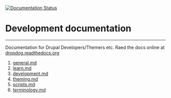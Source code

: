 [![Documentation Status](https://readthedocs.org/projects/dropdog/badge)](http://dropdog.readthedocs.org/en/latest/?badge)

# Development documentation
--------------------------------

Documentation for Drupal Developers/Themers etc. 
Raed the docs online at [dropdog.readthedocs.org](http://dropdog.readthedocs.org/)

1. [general.md](docs/general.md)
2. [learn.md](docs/learn.md)
3. [development.md](docs/development.md)
4. [theming.md](docs/theming.md)
5. [scripts.md](docs/scripts.md)
6. [terminology.md](docs/terminology.md)

